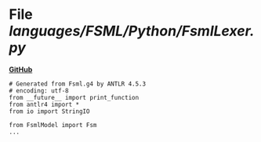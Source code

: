 # File _languages/FSML/Python/FsmlLexer.py_
**[GitHub](https://github.com/softlang/yas/blob/master/languages/FSML/Python/FsmlLexer.py)**
```
# Generated from Fsml.g4 by ANTLR 4.5.3
# encoding: utf-8
from __future__ import print_function
from antlr4 import *
from io import StringIO

from FsmlModel import Fsm
...
```
